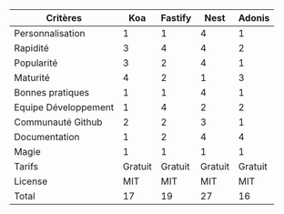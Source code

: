 | Critères             | Koa     | Fastify | Nest    | Adonis  |
| -------------------- | ------- | ------- | ------- | ------- |
| Personnalisation     | 1       | 1       | 4       | 1       |
| Rapidité             | 3       | 4       | 4       | 2       |
| Popularité           | 3       | 2       | 4       | 1       |
| Maturité             | 4       | 2       | 1       | 3       |
| Bonnes pratiques     | 1       | 1       | 4       | 1       |
| Equipe Développement | 1       | 4       | 2       | 2       |
| Communauté Github    | 2       | 2       | 3       | 1       |
| Documentation        | 1       | 2       | 4       | 4       |
| Magie                | 1       | 1       | 1       | 1       |
| Tarifs               | Gratuit | Gratuit | Gratuit | Gratuit |
| License              | MIT     | MIT     | MIT     | MIT     |
| Total                | 17      | 19      | 27      | 16      |